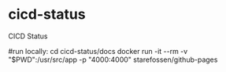 # cicd-status
CICD Status

#run locally:
cd cicd-status/docs
docker run -it --rm -v "$PWD":/usr/src/app -p "4000:4000" starefossen/github-pages
